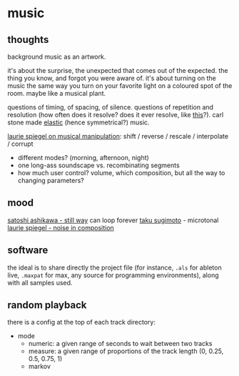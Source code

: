 # music

## thoughts

background music as an artwork.

it's about the surprise, the unexpected that comes out of the expected. the thing you know, and forgot you were aware of. it's about turning on the music the same way you turn on your favorite light on a coloured spot of the room. maybe like a musical plant.

questions of timing, of spacing, of silence. questions of repetition and resolution (how often does it resolve? does it ever resolve, like [this](https://www.youtube.com/watch?v=IE8gISNPz7I)?). carl stone made [elastic](https://www.youtube.com/watch?v=X-OHTj4xcgg) (hence symmetrical?) music.

[laurie spiegel on musical manipulation](http://www.retiary.org/ls/writings/musical_manip.html):  shift / reverse / rescale / interpolate / corrupt

- different modes? (morning, afternoon, night)
- one long-ass soundscape vs. recombinating segments
- how much user control? volume, which composition, but all the way to changing parameters?

## mood

[satoshi ashikawa - still way](https://www.youtube.com/watch?v=f33pvpdXzos) can loop forever
[taku sugimoto](https://www.youtube.com/watch?v=pDUeojq6DrE) - microtonal
[laurie spiegel - noise in composition](http://retiary.org/ls/writings/info_theory_music.html)

## software

the ideal is to share directly the project file (for instance, `.als` for ableton live, `.maxpat` for max, any source for programming environments), along with all samples used.

## random playback

there is a config at the top of each track directory:
- mode
  - numeric: a given range of seconds to wait between two tracks
  - measure: a given range of proportions of the track length (0, 0.25, 0.5, 0.75, 1)
  - markov